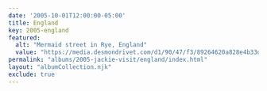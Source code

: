 ```yaml
---
date: '2005-10-01T12:00:00-05:00'
title: England
key: 2005-england
featured:
  alt: "Mermaid street in Rye, England"
  value: "https://media.desmondrivet.com/d1/90/47/f3/89264620a828e4b33d691add8e333cc853d72b0c15a86a1c139034f9.jpg"
permalink: "albums/2005-jackie-visit/england/index.html"
layout: "albumCollection.njk"
exclude: true
---
```

